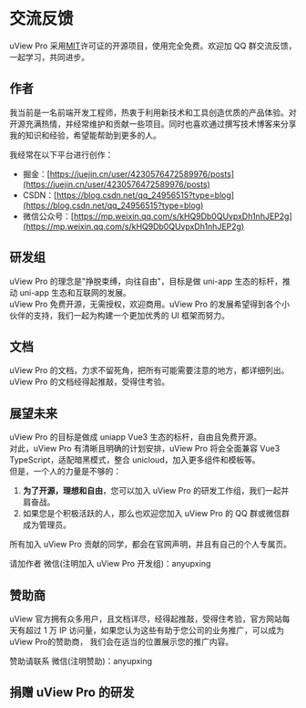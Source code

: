 # 交流反馈

<demo-model url="/pages/example/about"></demo-model>

uView Pro 采用[MIT](https://baike.baidu.com/item/MIT/10772952)许可证的开源项目，使用完全免费。欢迎加 QQ 群交流反馈，一起学习，共同进步。

<chat-group></chat-group>

## 作者

我当前是一名前端开发工程师，热衷于利用新技术和工具创造优质的产品体验。对开源充满热情，并经常维护和贡献一些项目。同时也喜欢通过撰写技术博客来分享我的知识和经验，希望能帮助到更多的人。

我经常在以下平台进行创作：

- 掘金：[https://juejin.cn/user/4230576472589976/posts](https://juejin.cn/user/4230576472589976/posts)
- CSDN：[https://blog.csdn.net/qq_24956515?type=blog](https://blog.csdn.net/qq_24956515?type=blog)
- 微信公众号：[https://mp.weixin.qq.com/s/kHQ9Db0QUvpxDh1nhJEP2g](https://mp.weixin.qq.com/s/kHQ9Db0QUvpxDh1nhJEP2g)

## 研发组

uView Pro 的理念是"挣脱束缚，向往自由"，目标是做 uni-app 生态的标杆，推动 uni-app 生态和互联网的发展。  
uView Pro 免费开源，无需授权，欢迎商用。uView Pro 的发展希望得到各个小伙伴的支持，我们一起为构建一个更加优秀的 UI 框架而努力。

<!-- 以下为部分对 uView 有特出贡献的研发组成员，排名不分先后： -->

<!-- <team-member-item></team-member-item> -->

<!-- ## 活跃开发者 -->

<!-- <activeDeveloper></activeDeveloper> -->

<Contributors></Contributors>

## 文档

uView Pro 的文档，力求不留死角，把所有可能需要注意的地方，都详细列出。uView Pro 的文档经得起推敲，受得住考验。

## 展望未来

uView Pro 的目标是做成 uniapp Vue3 生态的标杆，自由且免费开源。  
对此，uView Pro 有清晰且明确的计划安排，uView Pro 将会全面兼容 Vue3 TypeScript，适配暗黑模式，整合 unicloud，加入更多组件和模板等。  
但是，一个人的力量是不够的：

1. **为了开源，理想和自由**，您可以加入 uView Pro 的研发工作组，我们一起并肩奋战。
2. 如果您是个积极活跃的人，那么也欢迎您加入 uView Pro 的 QQ 群或微信群成为管理员。

所有加入 uView Pro 贡献的同学，都会在官网声明，并且有自己的个人专属页。

请加作者 微信(注明加入 uView Pro 开发组)：anyupxing

## 赞助商

uView 官方拥有众多用户，且文档详尽，经得起推敲，受得住考验，官方网站每天有超过 1 万 IP 访问量，如果您认为这些有助于您公司的业务推广，可以成为 uView Pro的赞助商，
我们会在适当的位置展示您的推广内容。

赞助请联系 微信(注明赞助)：anyupxing

## 捐赠 uView Pro 的研发

<donation></donation>

<style scoped>
.page {
	width: 500px;
}

.col-box {
	text-align: center;
}
</style>
